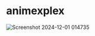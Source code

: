 # animexplex
![Screenshot 2024-12-01 014735](https://github.com/user-attachments/assets/4507cc68-269d-4ef6-8cc7-89613bfc714e)
